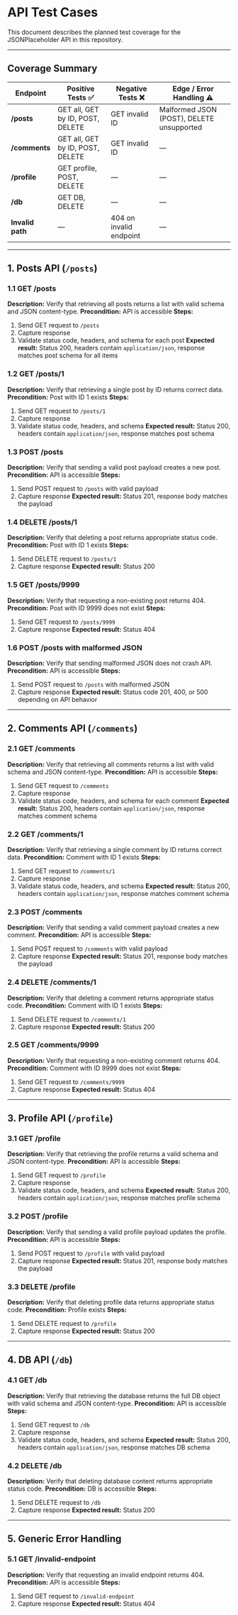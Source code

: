 # API Test Cases

This document describes the planned test coverage for the JSONPlaceholder API in this repository.

---

## Coverage Summary

| Endpoint         | Positive Tests ✅                 | Negative Tests ❌        | Edge / Error Handling ⚠️                  |
| ---------------- | -------------------------------- | ----------------------- | ----------------------------------------- |
| **/posts**       | GET all, GET by ID, POST, DELETE | GET invalid ID          | Malformed JSON (POST), DELETE unsupported |
| **/comments**    | GET all, GET by ID, POST, DELETE | GET invalid ID          | —                                         |
| **/profile**     | GET profile, POST, DELETE        | —                       | —                                         |
| **/db**          | GET DB, DELETE                   | —                       | —                                         |
| **Invalid path** | —                                | 404 on invalid endpoint | —                                         |

---

## 1. Posts API (`/posts`)

### 1.1 GET /posts

**Description:** Verify that retrieving all posts returns a list with valid schema and JSON content-type.
**Precondition:** API is accessible
**Steps:**

1. Send GET request to `/posts`
2. Capture response
3. Validate status code, headers, and schema for each post
   **Expected result:** Status 200, headers contain `application/json`, response matches post schema for all items

### 1.2 GET /posts/1

**Description:** Verify that retrieving a single post by ID returns correct data.
**Precondition:** Post with ID 1 exists
**Steps:**

1. Send GET request to `/posts/1`
2. Capture response
3. Validate status code, headers, and schema
   **Expected result:** Status 200, headers contain `application/json`, response matches post schema

### 1.3 POST /posts

**Description:** Verify that sending a valid post payload creates a new post.
**Precondition:** API is accessible
**Steps:**

1. Send POST request to `/posts` with valid payload
2. Capture response
   **Expected result:** Status 201, response body matches the payload

### 1.4 DELETE /posts/1

**Description:** Verify that deleting a post returns appropriate status code.
**Precondition:** Post with ID 1 exists
**Steps:**

1. Send DELETE request to `/posts/1`
2. Capture response
   **Expected result:** Status 200

### 1.5 GET /posts/9999

**Description:** Verify that requesting a non-existing post returns 404.
**Precondition:** Post with ID 9999 does not exist
**Steps:**

1. Send GET request to `/posts/9999`
2. Capture response
   **Expected result:** Status 404

### 1.6 POST /posts with malformed JSON

**Description:** Verify that sending malformed JSON does not crash API.
**Precondition:** API is accessible
**Steps:**

1. Send POST request to `/posts` with malformed JSON
2. Capture response
   **Expected result:** Status code 201, 400, or 500 depending on API behavior

---

## 2. Comments API (`/comments`)

### 2.1 GET /comments

**Description:** Verify that retrieving all comments returns a list with valid schema and JSON content-type.
**Precondition:** API is accessible
**Steps:**

1. Send GET request to `/comments`
2. Capture response
3. Validate status code, headers, and schema for each comment
   **Expected result:** Status 200, headers contain `application/json`, response matches comment schema

### 2.2 GET /comments/1

**Description:** Verify that retrieving a single comment by ID returns correct data.
**Precondition:** Comment with ID 1 exists
**Steps:**

1. Send GET request to `/comments/1`
2. Capture response
3. Validate status code, headers, and schema
   **Expected result:** Status 200, headers contain `application/json`, response matches comment schema

### 2.3 POST /comments

**Description:** Verify that sending a valid comment payload creates a new comment.
**Precondition:** API is accessible
**Steps:**

1. Send POST request to `/comments` with valid payload
2. Capture response
   **Expected result:** Status 201, response body matches the payload

### 2.4 DELETE /comments/1

**Description:** Verify that deleting a comment returns appropriate status code.
**Precondition:** Comment with ID 1 exists
**Steps:**

1. Send DELETE request to `/comments/1`
2. Capture response
   **Expected result:** Status 200

### 2.5 GET /comments/9999

**Description:** Verify that requesting a non-existing comment returns 404.
**Precondition:** Comment with ID 9999 does not exist
**Steps:**

1. Send GET request to `/comments/9999`
2. Capture response
   **Expected result:** Status 404

---

## 3. Profile API (`/profile`)

### 3.1 GET /profile

**Description:** Verify that retrieving the profile returns a valid schema and JSON content-type.
**Precondition:** API is accessible
**Steps:**

1. Send GET request to `/profile`
2. Capture response
3. Validate status code, headers, and schema
   **Expected result:** Status 200, headers contain `application/json`, response matches profile schema

### 3.2 POST /profile

**Description:** Verify that sending a valid profile payload updates the profile.
**Precondition:** API is accessible
**Steps:**

1. Send POST request to `/profile` with valid payload
2. Capture response
   **Expected result:** Status 201, response body matches the payload

### 3.3 DELETE /profile

**Description:** Verify that deleting profile data returns appropriate status code.
**Precondition:** Profile exists
**Steps:**

1. Send DELETE request to `/profile`
2. Capture response
   **Expected result:** Status 200

---

## 4. DB API (`/db`)

### 4.1 GET /db

**Description:** Verify that retrieving the database returns the full DB object with valid schema and JSON content-type.
**Precondition:** API is accessible
**Steps:**

1. Send GET request to `/db`
2. Capture response
3. Validate status code, headers, and schema
   **Expected result:** Status 200, headers contain `application/json`, response matches DB schema

### 4.2 DELETE /db

**Description:** Verify that deleting database content returns appropriate status code.
**Precondition:** DB is accessible
**Steps:**

1. Send DELETE request to `/db`
2. Capture response
   **Expected result:** Status 200

---

## 5. Generic Error Handling

### 5.1 GET /invalid-endpoint

**Description:** Verify that requesting an invalid endpoint returns 404.
**Precondition:** API is accessible
**Steps:**

1. Send GET request to `/invalid-endpoint`
2. Capture response
   **Expected result:** Status 404
